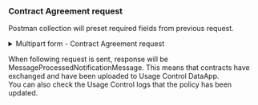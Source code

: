 ### Contract Agreement request <a href="#contract_agreement_request" id="contract_agreement_request"></a>

Postman collection will preset required fields from previous request.
 
<details>

<summary>Multipart form - Contract Agreement request</summary>

```
curl --location -k --request POST 'https://localhost:8184/proxy' \
--header 'Content-Type: application/json' \
--header 'Authorization: Basic aWRzVXNlcjpwYXNzd29yZA==' \
--data-raw '{
	"multipart": "form",
	"Forward-To": "https://ecc-provider:8889/data",
	"messageType": "ContractAgreementMessage",
	"requestedArtifact": "http://w3id.org/engrd/connector/artifact/1",
	"payload" : {{contract_agreement}}
}'
```

</details>

When following request is sent, response will be MessageProcessedNotificationMessage. This means that contracts have exchanged and have been uploaded to Usage Control DataApp.\
You can also check the Usage Control logs that the policy has been updated.

